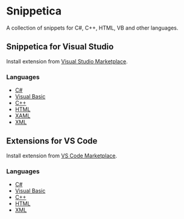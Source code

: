 # Snippetica

A collection of snippets for C\#, C\+\+, HTML, VB and other languages\.

## Snippetica for Visual Studio

Install extension from [Visual Studio Marketplace](https://marketplace.visualstudio.com/items?itemName=josefpihrt.Snippetica)\.

### Languages

- [C#](https://github.com/josefpihrt.github.io/docs/snippetica/vs/csharp)
- [Visual Basic](https://github.com/josefpihrt.github.io/docs/snippetica/vs/vb)
- [C++](https://github.com/josefpihrt.github.io/docs/snippetica/vs/cpp)
- [HTML](https://github.com/josefpihrt.github.io/docs/snippetica/vs/html)
- [XAML](https://github.com/josefpihrt.github.io/docs/snippetica/vs/xaml)
- [XML](https://github.com/josefpihrt.github.io/docs/snippetica/vs/xml)

## Extensions for VS Code

Install extension from [VS Code Marketplace](https://marketplace.visualstudio.com/search?term=snippetica&target=VSCode&category=All%20categories&sortBy=Relevance)\.

### Languages

- [C#](https://github.com/josefpihrt.github.io/docs/snippetica/vscode/csharp)
- [Visual Basic](https://github.com/josefpihrt.github.io/docs/snippetica/vscode/vb)
- [C++](https://github.com/josefpihrt.github.io/docs/snippetica/vscode/cpp)
- [HTML](https://github.com/josefpihrt.github.io/docs/snippetica/vscode/html)
- [XML](https://github.com/josefpihrt.github.io/docs/snippetica/vscode/xml)

